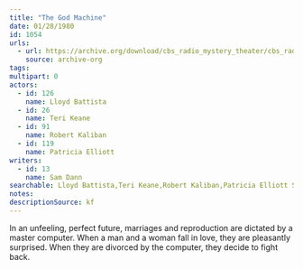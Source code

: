 ```yaml
---
title: "The God Machine"
date: 01/28/1980
id: 1054
urls: 
  - url: https://archive.org/download/cbs_radio_mystery_theater/cbs_radio_mystery_theater-1051-1100.zip/cbs_radio_mystery_theater-1051-1100%2Fcbsrmt_1054_the_god_machine.mp3
    source: archive-org
tags: 
multipart: 0
actors:  
  - id: 126
    name: Lloyd Battista  
  - id: 26
    name: Teri Keane  
  - id: 91
    name: Robert Kaliban  
  - id: 119
    name: Patricia Elliott
writers:  
  - id: 13
    name: Sam Dann
searchable: Lloyd Battista,Teri Keane,Robert Kaliban,Patricia Elliott Sam Dann
notes: 
descriptionSource: kf
---
```

In an unfeeling, perfect future, marriages and reproduction are dictated by a master computer. When a man and a woman fall in love, they are pleasantly surprised. When they are divorced by the computer, they decide to fight back.